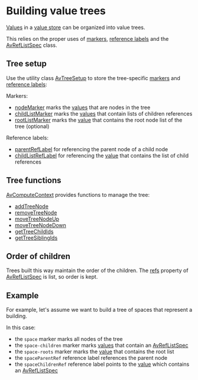 # Building value trees

[Values](def://) in a [value store](def://) can be organized into value trees.

This relies on the proper uses of [markers](def://), [reference labels](def://) and
the [AvRefListSpec](class://) class.

## Tree setup

Use the utility class [AvTreeSetup](class://) to store the tree-specific [markers](def://)
and [reference labels](def://):

Markers:

- [nodeMarker](property://AvTreeSetup) marks the [values](def://) that are nodes in the tree
- [childListMarker](property://AvTreeSetup) marks the [values](def://) that contain lists of children references
- [rootListMarker](prooperty://AvTreeSetup) marks the [value](def://) that contains the root node list of the tree (optional)

Reference labels:

- [parentRefLabel](prooperty://AvTreeSetup) for referencing the parent node of a child node
- [childListRefLabel](prooperty://AvTreeSetup) for referencing the [value](def://) that contains the list of child references

## Tree functions

[AvComputeContext](class://) provides functions to manage the tree:

- [addTreeNode](function://AvComputeContext)
- [removeTreeNode](function://AvComputeContext)
- [moveTreeNodeUp](function://AvComputeContext)
- [moveTreeNodeDown](function://AvComputeContext)
- [getTreeChildIds](function://AvComputeContext)
- [getTreeSiblingIds](function://AvComputeContext)

## Order of children

Trees built this way maintain the order of the children. The [refs](property://AvRefListSpec) property
of [AvRefListSpec](class://) is list, so order is kept.

## Example

For example, let's assume we want to build a tree of spaces that represent a building.

In this case:

- the `space` marker marks all nodes of the tree
- the `space-children` marker marks [values](def://) that contain an [AvRefListSpec](class://)
- the `space-roots` marker marks the [value](def://) that contains the root list
- the `spaceParentRef` reference label references the parent node
- the `spaceChildrenRef` reference label points to the [value](def://) which contains an [AvRefListSpec](class://)